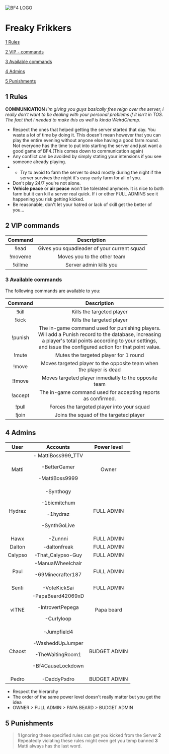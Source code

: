 ![BF4 LOGO](../Freaky-Frikkers/Images/BF4.png)
# Freaky Frikkers

[1 Rules](#1-rules)

[2 VIP - commands](#2-vip-commands)

[3 Available commands](#3-available-commands)

[4 Admins](#4-admins)

[5 Punishments](#5-punishments)

## 1 Rules
**COMMUNICATION**
*I'm giving you guys basically free reign over the server, i really don't want to be dealing with your personal problems if it isn't in TOS. The fact that i needed to make this as well is kinda WeirdChamp.*

- Respect the ones that helped getting the server started that day. You waste a lot of time by doing it. This doesn't mean however that you can play the entire evening without anyone else having a good farm round. Not everyone has the time to put into starting the server and just want a good game of BF4.(This comes down to communication again)
- Any conflict can be avoided by simply stating your intensions if you see someone already playing.
- - Try to avoid to farm the server to dead mostly during the night if the server survives the night it's easy early farm for all of you.
- Don't play 24/7 you're not alone.
- **Vehicle peace** or **air peace** won't be tolerated anymore. It is nice to both farm but it can kill a server real quick. If i or other FULL ADMINS see it happening you risk getting kicked.
- Be reasonable, don't let your hatred or lack of skill get the better of you...

## 2 VIP commands

| **Command** | **Description** |
|:--:|:--:|
| !lead  | Gives you squadleader of your current squad  |
| !moveme   | Moves you to the other team   |
| !killme   | Server admin kills you  |

### 3 Available commands
The following commands are available to you:

| **Command** | **Description** |
|:--:|:--:|
| !kill | Kills the targeted player  |
| !kick | Kills the targeted player  |
| !punish  | The in-game command used for punishing players. Will add a Punish record to the database, increasing a player's total points according to your settings, and issue the configured action for that point value.    |
| !mute | Mutes the targeted player for 1 round  |
| !move | Moves targeted player to the opposite team when the player is dead |
| !fmove | Moves targeted player inmediatly to the opposite team  |
| !accept | The in-game command used for accepting reports as confirmed.  |
| !pull   | Forces the targeted player into your squad  |
| !join   | Joins the squad of the targeted player  |

## 4 Admins
| **User** | **Accounts** | **Power level** |
|:--:|:--:|:--:|
| Matti | 	- MattiBoss999_TTV <P> -BetterGamer <P> -MattiBoss9999 | Owner   |
| Hydraz  |  -Synthogy <p> -1bicmitchum <p> -1hydraz <P> -SynthGoLive| FULL ADMIN  |
| Hawx  | -Zunnni  | FULL ADMIN |
| Dalton |  -daltonfreak | FULL ADMIN |
| Calypso  | -That_Calypso-Guy  | FULL ADMIN  |
| Paul   | -ManuaIWheeIchair <P> -69Minecrafter187  | FULL ADMIN   |
| Senti   | -VoteKickSai  | FULL ADMIN  |
| vITNE   |  -PapaBeard42069xD <P> -IntrovertPepega <p> -CurIyloop<P> | Papa beard  |
| Chaost   | -Jumpfield4 <P> -WasheddUpJumper <P> -TheWaitingRoom1<P> -Bf4CauseLockdown  | BUDGET ADMIN  |
| Pedro  | -DaddyPxdro  | BUDGET ADMIN  |

- Respect the hierarchy
- The order of the same power level doesn't really matter but you get the idea
- OWNER > FULL ADMIN > PAPA BEARD > BUDGET ADMIN

## 5 Punishments

>   **1**  Ignoring these specified rules can get you kicked from the Server
>   **2**  Repeatedly violating these rules might even get you temp banned
>   **3**  Matti always has the last word.

